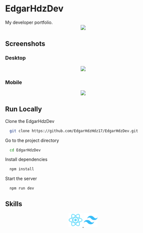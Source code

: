 # EdgarHdzDev

<div align="justify">
  My developer portfolio.
</div>

<div align="center">
  <img src="https://github.com/EdgarHdzHdz17/EdgarHdzDev/assets/47467891/d008666a-7b1e-4462-a734-765cb7700186">
</div>

## Screenshots


### Desktop
<div align="center">
  <img src="https://github.com/EdgarHdzHdz17/EdgarHdzDev/assets/47467891/192b1bfe-7535-41d6-a092-8318e07b8434" width="45%">
</div>

### Mobile
<div align="center">
  <img src="https://github.com/EdgarHdzHdz17/EdgarHdzDev/assets/47467891/69bdff48-50eb-4dca-bd27-9d5bc2c20a6e" width="20%">
</div>

## Run Locally

Clone the EdgarHdzDev

```bash
  git clone https://github.com/EdgarHdzHdz17/EdgarHdzDev.git
```

Go to the project directory

```bash
  cd EdgarHdzDev
```

Install dependencies

```bash
  npm install
```

Start the server

```bash
  npm run dev
```

## Skills

<p align="center"> 
<a href="https://reactjs.org/" target="_blank" rel="noreferrer"> <img src="https://raw.githubusercontent.com/devicons/devicon/master/icons/react/react-original.svg" alt="react" width="45" height="45"/> </a> 
<a href="https://tailwindcss.com/" target="_blank" rel="noreferrer"> <img src="https://raw.githubusercontent.com/devicons/devicon/master/icons/tailwindcss/tailwindcss-original.svg" alt="tailwind" width="45" height="45"/> </a>
</p>

